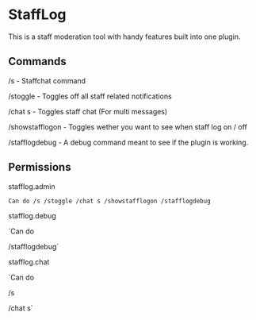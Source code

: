# StaffLog

This is a staff moderation tool with handy features built into one plugin.





## Commands

/s - Staffchat command

/stoggle - Toggles off all staff related notifications

/chat s - Toggles staff chat (For multi messages)

/showstafflogon - Toggles wether you want to see when staff log on / off

/stafflogdebug - A debug command meant to see if the plugin is working.



## Permissions

stafflog.admin

`Can do
/s
/stoggle
/chat s
/showstafflogon
/stafflogdebug`

stafflog.debug

`Can do

/stafflogdebug`

stafflog.chat

`Can do

/s

/chat s`







